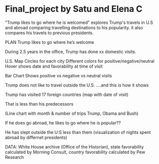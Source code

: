 # Final_project by Satu and Elena C
"Trump likes to go where he is welcomed" explores Trump's travels in U.S and abroad comparing travelling destinations to his popularity.
it also compares his travels to previous presidents.

PLAN
Trump likes to go where he’s welcome

During 2.5 years in the office, Trump has done xx domestic visits. 

U.S. Map
Circles for each city
Different colors for positive/negative/neutral
Hover shows date and favorability at time of visit

Bar Chart
Shows positive vs negative vs neutral visits

Trump does not like to travel outside the U.S.
….and this is how it shows

Trump has visited 17 foreign countries (map with date of visit)

That is less than his predecessors 

(Line chart with month & number of trips Trump, Obama and Bush)

If he does go abroad, he likes to go where he is popular??

He has slept outside the U:S less than them (visualization of nights spent abroad by differnet presidents)  

DATA: White House archive (Office of the Historian), state favorability calculated by Morning Consult, country favorability calculated by Pew Research
